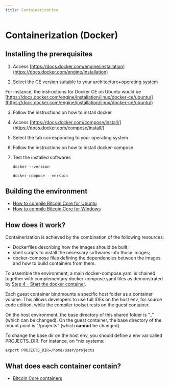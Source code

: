 ```yaml
---
title: Containerization
---
```

Containerization (Docker)
==============

Installing the prerequisites
-----------

1. Access [https://docs.docker.com/engine/installation](https://docs.docker.com/engine/installation)

2. Select the CE version suitable to your architecture+operating system

For instance, the instructions for Docker CE on Ubuntu would be [https://docs.docker.com/engine/installation/linux/docker-ce/ubuntu/](https://docs.docker.com/engine/installation/linux/docker-ce/ubuntu/)

3. Follow the instructions on how to install docker

4. Access [https://docs.docker.com/compose/install/](https://docs.docker.com/compose/install/)

5. Select the tab corresponding to your operating system

6. Follow the instructions on how to install docker-compose

7. Test the installed softwares

   ```docker --version```

   ```docker-compose --version```


Building the environment
--------------------

- [How to compile Bitcoin Core for Ubuntu](docker/how-to/compile-bitcoin-core-for-ubuntu.md)
- [How to compile Bitcoin Core for Windows](docker/how-to/compile-bitcoin-core-for-windows.md)


How does it work?
-----------------
Containerization is achieved by the combination of the following resources:

- Dockerfiles describing how the images should be built;
- shell scripts to install the necessary softwares into those images;
- docker-compose files defining the dependencies between the images and how to build containers from them.

To assemble the environment, a main docker-compose.yaml is chained together with complementary docker-compose.yaml files as demonstrated by [Step 4 - Start the docker container](how-to/compile-bitcoin-core-for-ubuntu.md#step-4).

Each guest container bindmounts a specific host folder as a container volume.
This allows developers to use full IDEs on the host env, for source code edition, while the compiler toolset rests on the guest container.

On the host environment, the base directory of this shared folder is ".." (which can be changed).
On the guest container, the base directory of the mount point is "/projects" (which **cannot** be changed).

To change the base dir on the host env, you should define a env var called PROJECTS_DIR.
For instance, on \*nix systems:

    export PROJECTS_DIR=/home/user/projects


What does each container contain?
------------------

- [Bitcoin Core containers](containers-bitcoin.md)
